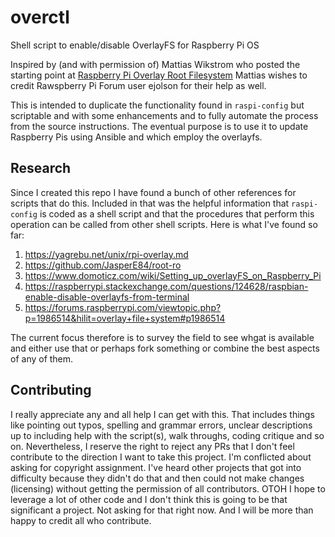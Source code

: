 # overctl

Shell script to enable/disable OverlayFS for Raspberry Pi OS

Inspired by (and with permission of) Mattias Wikstrom who posted the starting point at [Raspberry Pi Overlay Root Filesystem](https://yagrebu.net/unix/rpi-overlay.md) Mattias wishes to credit Rawspberry Pi Forum user ejolson for their help as well.

This is intended to duplicate the functionality found in `raspi-config` but scriptable and with some enhancements and to fully automate the process from the source instructions. The eventual purpose is to use it to update Raspberry Pis using Ansible and which employ the overlayfs.

## Research

Since I created this repo I have found a bunch of other references for scripts that do this. Included in that was the helpful information that `raspi-config` is coded as a shell script and that the procedures that perform this operation can be called from other shell scripts. Here is what I've found so far:

1. https://yagrebu.net/unix/rpi-overlay.md
1. https://github.com/JasperE84/root-ro
1. https://www.domoticz.com/wiki/Setting_up_overlayFS_on_Raspberry_Pi
1. https://raspberrypi.stackexchange.com/questions/124628/raspbian-enable-disable-overlayfs-from-terminal
1. https://forums.raspberrypi.com/viewtopic.php?p=1986514&hilit=overlay+file+system#p1986514

The current focus therefore is to survey the field to see whgat is available and either use that or perhaps fork something or combine the best aspects of any of them.

## Contributing

I really appreciate any and all help I can get with this. That includes things like pointing out typos, spelling and grammar errors, unclear descriptions up to including help with the script(s), walk throughs, coding critique and so on. Nevertheless, I reserve the right to reject any PRs that I don't feel contribute to the direction I want to take this project. I'm conflicted about asking for copyright assignment. I've heard other projects that got into difficulty because they didn't do that and then could not make changes (licensing) without getting the permission of all contributors. OTOH I hope to leverage a lot of other code and I don't think this is going to be that significant a project. Not asking for that right now. And I will be more than happy to credit all who contribute.
